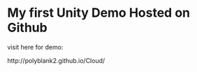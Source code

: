 My first Unity Demo Hosted on Github
====================================


<p>visit here for demo:</p>
<p>http://polyblank2.github.io/Cloud/</p>

